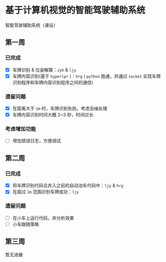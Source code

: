 # 基于计算机视觉的智能驾驶辅助系统
智能驾驶辅助系统（课设）

## 第一周

### 已完成
- [x] 车牌识别 & 位姿解算：`zyh` & `ljy`
- [x] 车牌内容识别(基于 `hyperlpr` )：`hrg` ( `python` 跑通，并通过 `socket` 实现车牌识别程序和车牌内容识别程序之间的通信)

### 遗留问题
- [x] 在距离大于 `1m` 时，车牌识别失败。考虑去噪处理
- [x] 车牌内容识别时间大概 2~3 秒，时间过长

### 考虑增加功能
- [ ] 增加错误日志，方便调试

## 第二周

### 已完成
- [x] 将车牌识别代码合并入之前的自动泊车代码中：`ljy` & `hrg`
- [x] 在超过 `1m` 范围识别车牌成功：`ljy`

### 遗留问题
- [ ] 在小车上运行代码，并分析效果
- [ ] 小车跟随策略

## 第三周
暂无进展
